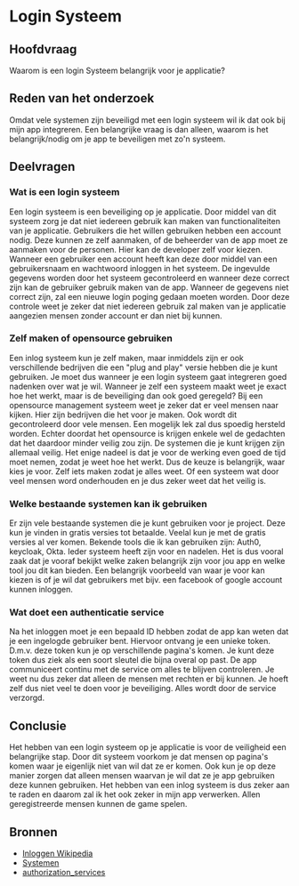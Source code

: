 # Login Systeem

## Hoofdvraag

Waarom is een login Systeem belangrijk voor je applicatie?

## Reden van het onderzoek

Omdat vele systemen zijn beveiligd met een login systeem wil ik dat ook bij mijn app integreren.
Een belangrijke vraag is dan alleen, waarom is het belangrijk/nodig om je app te beveiligen met zo'n systeem.

## Deelvragen

### Wat is een login systeem

Een login systeem is een beveiliging op je applicatie.
Door middel van dit systeem zorg je dat niet iedereen gebruik kan maken van functionaliteiten van je applicatie.
Gebruikers die het willen gebruiken hebben een account nodig.
Deze kunnen ze zelf aanmaken, of de beheerder van de app moet ze aanmaken voor de personen.
Hier kan de developer zelf voor kiezen.
Wanneer een gebruiker een account heeft kan deze door middel van een gebruikersnaam en wachtwoord inloggen in het systeem.
De ingevulde gegevens worden door het systeem gecontroleerd en wanneer deze correct zijn kan de gebruiker gebruik maken van de app.
Wanneer de gegevens niet correct zijn, zal een nieuwe login poging gedaan moeten worden.
Door deze controle weet je zeker dat niet iedereen gebruik zal maken van je applicatie aangezien mensen zonder account er dan niet bij kunnen.

### Zelf maken of opensource gebruiken

Een inlog systeem kun je zelf maken, maar inmiddels zijn er ook verschillende bedrijven die een "plug and play" versie hebben die je kunt gebruiken.
Je moet dus wanneer je een login systeem gaat integreren goed nadenken over wat je wil.
Wanneer je zelf een systeem maakt weet je exact hoe het werkt, maar is de beveiliging dan ook goed geregeld?
Bij een opensource management systeem weet je zeker dat er veel mensen naar kijken.
Hier zijn bedrijven die het voor je maken.
Ook wordt dit gecontroleerd door vele mensen.
Een mogelijk lek zal dus spoedig hersteld worden.
Echter doordat het opensource is krijgen enkele wel de gedachten dat het daardoor minder veilig zou zijn.
De systemen die je kunt krijgen zijn allemaal veilig.
Het enige nadeel is dat je voor de werking even goed de tijd moet nemen, zodat je weet hoe het werkt.
Dus de keuze is belangrijk, waar kies je voor.
Zelf iets maken zodat je alles weet.
Of een systeem wat door veel mensen word onderhouden en je dus zeker weet dat het veilig is.

### Welke bestaande systemen kan ik gebruiken

Er zijn vele bestaande systemen die je kunt gebruiken voor je project.
Deze kun je vinden in gratis versies tot betaalde.
Veelal kun je met de gratis versies al ver komen.
Bekende tools die ik kan gebruiken zijn: Auth0, keycloak, Okta.
Ieder systeem heeft zijn voor en nadelen.
Het is dus vooral zaak dat je vooraf bekijkt welke zaken belangrijk zijn voor jou app en welke tool jou dit kan bieden.
Een belangrijk voorbeeld van waar je voor kan kiezen is of je wil dat gebruikers met bijv. een facebook of google account kunnen inloggen.

### Wat doet een authenticatie service

Na het inloggen moet je een bepaald ID hebben zodat de app kan weten dat je een ingelogde gebruiker bent.
Hiervoor ontvang je een unieke token.
D.m.v. deze token kun je op verschillende pagina's komen.
Je kunt deze token dus ziek als een soort sleutel die bijna overal op past.
De app communiceert continu met de service om alles te blijven controleren.
Je weet nu dus zeker dat alleen de mensen met rechten er bij kunnen.
Je hoeft zelf dus niet veel te doen voor je beveiliging.
Alles wordt door de service verzorgd.

## Conclusie

Het hebben van een login systeem op je applicatie is voor de veiligheid een belangrijke stap.
Door dit systeem voorkom je dat mensen op pagina's komen waar je eigenlijk niet van wil dat ze er komen.
Ook kun je op deze manier zorgen dat alleen mensen waarvan je wil dat ze je app gebruiken deze kunnen gebruiken.
Het hebben van een inlog systeem is dus zeker aan te raden en daarom zal ik het ook zeker in mijn app verwerken.
Allen geregistreerde mensen kunnen de game spelen.

## Bronnen

- [Inloggen Wikipedia](https://nl.wikipedia.org/wiki/Inloggen)
- [Systemen](https://www.saasworthy.com/product-alternative/5998/keycloak)
- [authorization_services](https://www.keycloak.org/docs/latest/authorization_services/index.html)
